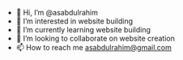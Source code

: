 - 👋 Hi, I’m @asabdulrahim
- 👀 I’m interested in website building
- 🌱 I’m currently learning website building
- 💞️ I’m looking to collaborate on website creation
- 📫 How to reach me asabdulrahim@gmail.com

<!---
asabdulrahim/asabdulrahim is a ✨ special ✨ repository because its `README.md` (this file) appears on your GitHub profile.
You can click the Preview link to take a look at your changes.
--->
